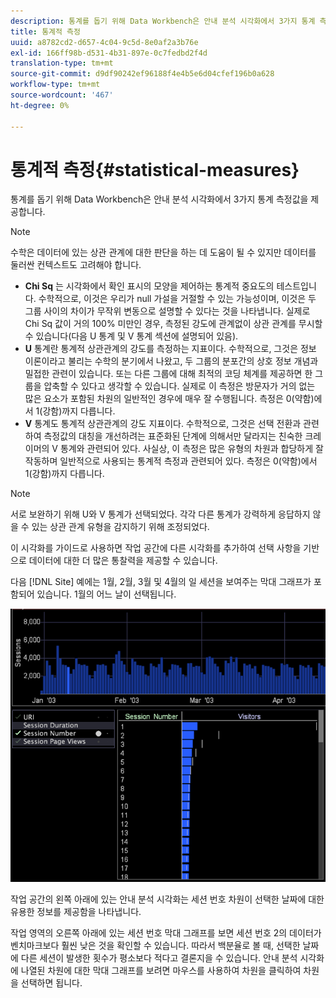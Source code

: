 ```yaml
---
description: 통계를 돕기 위해 Data Workbench은 안내 분석 시각화에서 3가지 통계 측정값을 제공합니다.
title: 통계적 측정
uuid: a8782cd2-d657-4c04-9c5d-8e0af2a3b76e
exl-id: 166ff98b-d531-4b31-897e-0c7fedbd2f4d
translation-type: tm+mt
source-git-commit: d9df90242ef96188f4e4b5e6d04cfef196b0a628
workflow-type: tm+mt
source-wordcount: '467'
ht-degree: 0%

---
```


# 통계적 측정{#statistical-measures}

통계를 돕기 위해 Data Workbench은 안내 분석 시각화에서 3가지 통계 측정값을 제공합니다.

>[!NOTE]
>
>수학은 데이터에 있는 상관 관계에 대한 판단을 하는 데 도움이 될 수 있지만 데이터를 둘러싼 컨텍스트도 고려해야 합니다.

* **Chi Sq** 는 시각화에서 확인 표시의 모양을 제어하는 통계적 중요도의 테스트입니다. 수학적으로, 이것은 우리가 null 가설을 거절할 수 있는 가능성이며, 이것은 두 그룹 사이의 차이가 무작위 변동으로 설명할 수 있다는 것을 나타냅니다. 실제로 Chi Sq 값이 거의 100% 미만인 경우, 측정된 강도에 관계없이 상관 관계를 무시할 수 있습니다(다음 U 통계 및 V 통계 섹션에 설명되어 있음).
* **U** 통계란 통계적 상관관계의 강도를 측정하는 지표이다. 수학적으로, 그것은 정보 이론이라고 불리는 수학의 분기에서 나왔고, 두 그룹의 분포간의 상호 정보 개념과 밀접한 관련이 있습니다. 또는 다른 그룹에 대해 최적의 코딩 체계를 제공하면 한 그룹을 압축할 수 있다고 생각할 수 있습니다. 실제로 이 측정은 방문자가 거의 없는 많은 요소가 포함된 차원의 일반적인 경우에 매우 잘 수행됩니다. 측정은 0(약함)에서 1(강함)까지 다릅니다.
* **V** 통계도 통계적 상관관계의 강도 지표이다. 수학적으로, 그것은 선택 전환과 관련하여 측정값의 대칭을 개선하려는 표준화된 단계에 의해서만 달라지는 친숙한 크레이머의 V 통계와 관련되어 있다. 사실상, 이 측정은 많은 유형의 차원과 합당하게 잘 작동하며 일반적으로 사용되는 통계적 측정과 관련되어 있다. 측정은 0(약함)에서 1(강함)까지 다릅니다.

>[!NOTE]
>
>서로 보완하기 위해 U와 V 통계가 선택되었다. 각각 다른 통계가 강력하게 응답하지 않을 수 있는 상관 관계 유형을 감지하기 위해 조정되었다.

이 시각화를 가이드로 사용하면 작업 공간에 다른 시각화를 추가하여 선택 사항을 기반으로 데이터에 대한 더 많은 통찰력을 제공할 수 있습니다.

다음 [!DNL Site] 예에는 1월, 2월, 3월 및 4월의 일 세션을 보여주는 막대 그래프가 포함되어 있습니다. 1월의 어느 날이 선택됩니다.

![](assets/vis_GuidedAnalysis_withVis.png)

작업 공간의 왼쪽 아래에 있는 안내 분석 시각화는 세션 번호 차원이 선택한 날짜에 대한 유용한 정보를 제공함을 나타냅니다.

작업 영역의 오른쪽 아래에 있는 세션 번호 막대 그래프를 보면 세션 번호 2의 데이터가 벤치마크보다 훨씬 낮은 것을 확인할 수 있습니다. 따라서 백분율로 볼 때, 선택한 날짜에 다른 세션이 발생한 횟수가 평소보다 적다고 결론지을 수 있습니다. 안내 분석 시각화에 나열된 차원에 대한 막대 그래프를 보려면 마우스를 사용하여 차원을 클릭하여 차원을 선택하면 됩니다.
